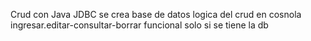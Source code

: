 Crud con Java JDBC
se crea base de datos
logica del crud en cosnola
ingresar.editar-consultar-borrar
funcional solo si se tiene la db
